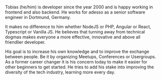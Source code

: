 
Tobias (he/him) is developer since the year 2000 and is happy working in frontend and also backend. He works for adesso as a senior software engineer in Dortmund, Germany.

It makes no difference to him whether NodeJS or PHP, Angular or React, Typescript or Vanilla JS. He believes that turning away from technical dogmas makes everyone a more effective, innovative and above all friendlier developer.

His goal is to increase his own knowledge and to improve the exchange between people. Be it by organizing Meetups, Conferences or Usergroups.  As a former career changer it is his concern today to make it easier for other beginners to get started. He tries to add his stake into improving the diversity of the tech industry, learning more every day.